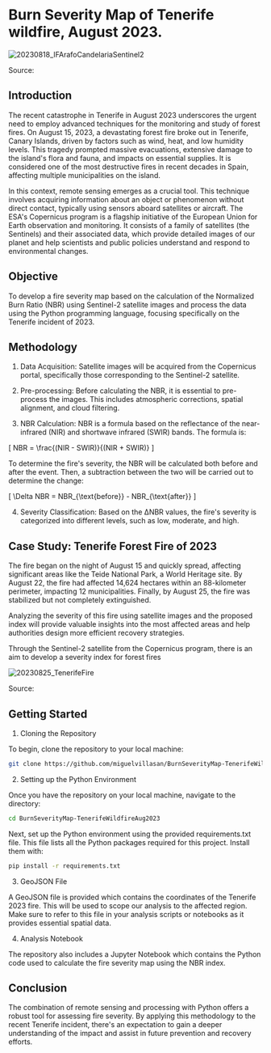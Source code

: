 # Burn Severity Map of Tenerife wildfire, August 2023.
![20230818_IFArafoCandelariaSentinel2](https://github.com/miguelvillasan/BurnSeverity-TenerifeFireAug2023/assets/112619698/0bd62cd9-9417-4b74-85bd-d3d90e415ba4)

Source: 

## Introduction

The recent catastrophe in Tenerife in August 2023 underscores the urgent need to employ advanced techniques for the monitoring and study of forest fires. On August 15, 2023, a devastating forest fire broke out in Tenerife, Canary Islands, driven by factors such as wind, heat, and low humidity levels. This tragedy prompted massive evacuations, extensive damage to the island's flora and fauna, and impacts on essential supplies. It is considered one of the most destructive fires in recent decades in Spain, affecting multiple municipalities on the island.

In this context, remote sensing emerges as a crucial tool. This technique involves acquiring information about an object or phenomenon without direct contact, typically using sensors aboard satellites or aircraft. The ESA's Copernicus program is a flagship initiative of the European Union for Earth observation and monitoring. It consists of a family of satellites (the Sentinels) and their associated data, which provide detailed images of our planet and help scientists and public policies understand and respond to environmental changes.

## Objective

To develop a fire severity map based on the calculation of the Normalized Burn Ratio (NBR) using Sentinel-2 satellite images and process the data using the Python programming language, focusing specifically on the Tenerife incident of 2023.

## Methodology 

1. Data Acquisition: Satellite images will be acquired from the Copernicus portal, specifically those corresponding to the Sentinel-2 satellite.

2. Pre-processing: Before calculating the NBR, it is essential to pre-process the images. This includes atmospheric corrections, spatial alignment, and cloud filtering.

3. NBR Calculation: NBR is a formula based on the reflectance of the near-infrared (NIR) and shortwave infrared (SWIR) bands. The formula is:

\[ NBR = \frac{(NIR - SWIR)}{(NIR + SWIR)} \]

To determine the fire's severity, the NBR will be calculated both before and after the event. Then, a subtraction between the two will be carried out to determine the change:

\[ \Delta NBR = NBR_{\text{before}} - NBR_{\text{after}} \]

4. Severity Classification: Based on the ΔNBR values, the fire's severity is categorized into different levels, such as low, moderate, and high.

## Case Study: Tenerife Forest Fire of 2023

The fire began on the night of August 15 and quickly spread, affecting significant areas like the Teide National Park, a World Heritage site. By August 22, the fire had affected 14,624 hectares within an 88-kilometer perimeter, impacting 12 municipalities. Finally, by August 25, the fire was stabilized but not completely extinguished.

Analyzing the severity of this fire using satellite images and the proposed index will provide valuable insights into the most affected areas and help authorities design more efficient recovery strategies.

Through the Sentinel-2 satellite from the Copernicus program, there is an aim to develop a severity index for forest fires

![20230825_TenerifeFire](https://github.com/miguelvillasan/BurnSeverity-TenerifeFireAug2023/assets/112619698/9d0e0fba-2240-41a9-950f-788024b1d32e)

Source:

## Getting Started

1. Cloning the Repository

To begin, clone the repository to your local machine:

```bash
git clone https://github.com/miguelvillasan/BurnSeverityMap-TenerifeWildfireAug2023
```
2. Setting up the Python Environment

Once you have the repository on your local machine, navigate to the directory:

```bash
cd BurnSeverityMap-TenerifeWildfireAug2023
```

Next, set up the Python environment using the provided requirements.txt file. This file lists all the Python packages required for this project. Install them with:

```bash
pip install -r requirements.txt
```

3. GeoJSON File

A GeoJSON file is provided which contains the coordinates of the Tenerife 2023 fire. This will be used to scope our analysis to the affected region. Make sure to refer to this file in your analysis scripts or notebooks as it provides essential spatial data.

4. Analysis Notebook

The repository also includes a Jupyter Notebook which contains the Python code used to calculate the fire severity map using the NBR index. 


## Conclusion

The combination of remote sensing and processing with Python offers a robust tool for assessing fire severity. By applying this methodology to the recent Tenerife incident, there's an expectation to gain a deeper understanding of the impact and assist in future prevention and recovery efforts.
